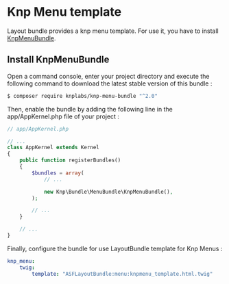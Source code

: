 # Knp Menu template

Layout bundle provides a knp menu template. For use it, you have to install [KnpMenuBundle][1].

## Install KnpMenuBundle

Open a command console, enter your project directory and execute the following command to download the latest stable version of this bundle :

```bash
$ composer require knplabs/knp-menu-bundle "^2.0"
```

Then, enable the bundle by adding the following line in the app/AppKernel.php file of your project :

```php
// app/AppKernel.php

// ...
class AppKernel extends Kernel
{
    public function registerBundles()
    {
        $bundles = array(
            // ...

            new Knp\Bundle\MenuBundle\KnpMenuBundle(),
        );

        // ...
    }

    // ...
}
```

Finally, configure the bundle for use LayoutBundle template for Knp Menus :

```yaml
knp_menu:
    twig:
        template: "ASFLayoutBundle:menu:knpmenu_template.html.twig"
```

[1]: http://symfony.com/doc/current/bundles/KnpMenuBundle/index.html
